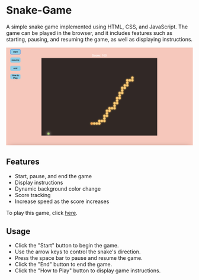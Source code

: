 # Snake-Game

A simple snake game implemented using HTML, CSS, and JavaScript. The game can be played in the browser, and it includes features such as starting, pausing, and resuming the game, as well as displaying instructions.

![Screenshot](assets/Screenshot.png)



## Features

- Start, pause, and end the game
- Display instructions
- Dynamic background color change
- Score tracking
- Increase speed as the score increases

To play this game, click [here](https://0812sean.github.io/Snake-Game/).

## Usage

- Click the "Start" button to begin the game.
- Use the arrow keys to control the snake's direction.
- Press the space bar to pause and resume the game.
- Click the "End" button to end the game.
- Click the "How to Play" button to display game instructions.